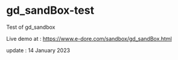 # gd_sandBox-test
Test of gd_sandbox


Live demo at : https://www.e-dore.com/sandbox/gd_sandBox.html

update : 14 January 2023
